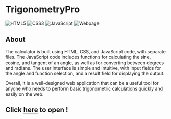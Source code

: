 # TrigonometryPro

![HTML5](https://img.shields.io/badge/html5-%23E34F26.svg?&logo=html5&logoColor=white)
![CSS3](https://img.shields.io/badge/css3-%231572B6.svg?&logo=css3&logoColor=white)
![JavaScript](https://img.shields.io/badge/javascript-%23323330.svg?&logo=javascript&logoColor=%23F7DF1E)
![Webpage](https://img.shields.io/website?&url=https://abhijeetbyte.github.io/TrigonometryPro/)


## About

The calculator is built using HTML, CSS, and JavaScript code, with separate files. The JavaScript code includes functions for calculating the sine, cosine, and tangent of an angle, as well as for converting between degrees and radians. The user interface is simple and intuitive, with input fields for the angle and function selection, and a result field for displaying the output.

Overall, it is a well-designed web application that can be a useful tool for anyone who needs to perform basic trigonometric calculations quickly and easily on the web.



## Click [here](https://abhijeetbyte.github.io/Trigonometry-Calculator/) to open !
